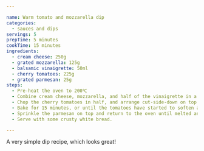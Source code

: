 ```yaml
---

name: Warm tomato and mozzarella dip
categories:
  - sauces and dips
servings: 5
prepTime: 5 minutes
cookTime: 15 minutes
ingredients:
  - cream cheese: 250g
  - grated mozzarella: 125g
  - balsamic vinaigrette: 50ml
  - cherry tomatoes: 225g
  - grated parmesan: 25g
steps:
  - Pre-heat the oven to 200℃
  - Combine cream cheese, mozzarella, and half of the vinaigrette in a medium, oven-safe dish. Mix thoroughly to make sure everything is evenly distributed. Even out the surface with a spatula.
  - Chop the cherry tomatoes in half, and arrange cut-side-down on top of the dip. Drizzle remaining vinaigrette and season.
  - Bake for 15 minutes, or until the tomatoes have started to soften and the dip is heated through.
  - Sprinkle the parmesan on top and return to the oven until melted and slightly golden.
  - Serve with some crusty white bread.

---
```


A very simple dip recipe, which looks great!
